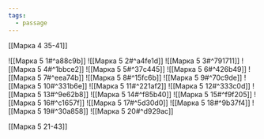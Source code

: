 ```yaml
---
tags:
  - passage
---
```

[[Марка 4 35-41]]

![[Марка 5 1#^a88c9b]]
![[Марка 5 2#^a4fe1d]]
![[Марка 5 3#^791711]]
![[Марка 5 4#^1bbce2]]
![[Марка 5 5#^37c445]]
![[Марка 5 6#^426b49]]
![[Марка 5 7#^eea74b]]
![[Марка 5 8#^15fc6b]]
![[Марка 5 9#^70c9de]]
![[Марка 5 10#^331b6e]]
![[Марка 5 11#^221af2]]
![[Марка 5 12#^333c0d]]
![[Марка 5 13#^9e62b8]]
![[Марка 5 14#^f85b40]]
![[Марка 5 15#^f9f205]]
![[Марка 5 16#^c1657f]]
![[Марка 5 17#^5d30d0]]
![[Марка 5 18#^9b37f4]]
![[Марка 5 19#^30a858]]
![[Марка 5 20#^d929ac]]

[[Марка 5 21-43]]
